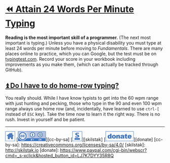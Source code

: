 # [⏪ Attain 24 Words Per Minute Typing](/README.md)

**Reading is the most important skill of a programmer.** (The next
most important is typing.) Unless you have a physical disability
you must type at least 24 words per minute before moving to
*Fundamentals*. There are many places online to practice, which you
can Google, but the test must be on
[typingtest.com](http://typingtest.com). Record your score in your
workbook including improvements as you make them, (which can actually
be tracked through GitHub).

## [⏫ Do I have to do home-row typing?](#)

You really should. While I have know typists to get into the 60 wpm
range with just hunting and pecking, those who type in the 90 and
even 100 wpm range always use home row (and, incidentally, have
learned to use `ctrl-[` instead of `ESC` key). Take the time now to
learn it the right way. There is no rush. Invest in yourself and be
patient.

---
[![home](/assets/home-blue.png)](/README.md)
[![cc-by-sa](/assets/cc-by-sa-blue.png)][cc-by-sa]
[![skilstak](/assets/skilstak-logo-blue.png)][skilstak]
[![donate](/assets/donate-blue.png)][donate]
[cc-by-sa]: https://creativecommons.org/licenses/by-sa/4.0/
[skilstak]: http://skilstak.io
[donate]: https://www.paypal.com/cgi-bin/webscr?cmd=_s-xclick&hosted_button_id=LJ7K7DYY35R8Q


